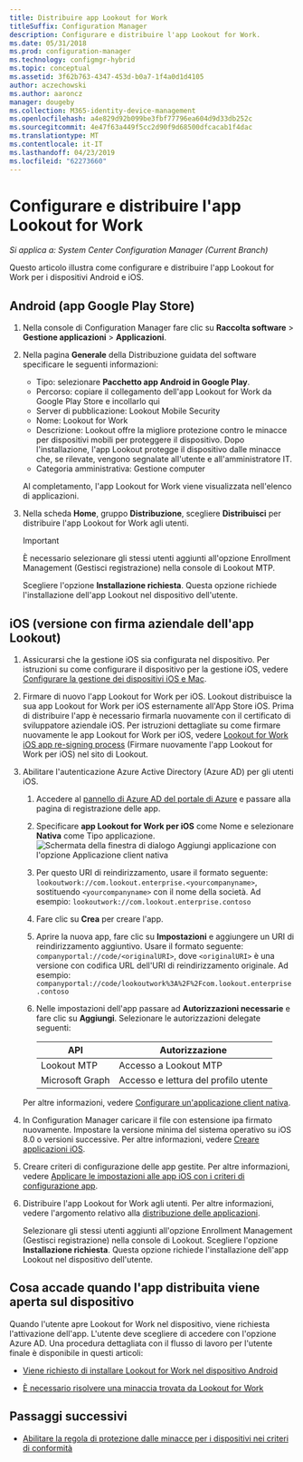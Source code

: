 ```yaml
---
title: Distribuire app Lookout for Work
titleSuffix: Configuration Manager
description: Configurare e distribuire l'app Lookout for Work.
ms.date: 05/31/2018
ms.prod: configuration-manager
ms.technology: configmgr-hybrid
ms.topic: conceptual
ms.assetid: 3f62b763-4347-453d-b0a7-1f4a0d1d4105
author: aczechowski
ms.author: aaroncz
manager: dougeby
ms.collection: M365-identity-device-management
ms.openlocfilehash: a4e829d92b099be3fbf77796ea604d9d33db252c
ms.sourcegitcommit: 4e47f63a449f5cc2d90f9d68500dfcacab1f4dac
ms.translationtype: MT
ms.contentlocale: it-IT
ms.lasthandoff: 04/23/2019
ms.locfileid: "62273660"
---
```

# <a name="configure-and-deploy-lookout-for-work-apps"></a>Configurare e distribuire l'app Lookout for Work

*Si applica a: System Center Configuration Manager (Current Branch)*

Questo articolo illustra come configurare e distribuire l'app Lookout for Work per i dispositivi Android e iOS.



## <a name="android-google-play-store-app"></a>Android (app Google Play Store)
1.  Nella console di Configuration Manager fare clic su **Raccolta software** > **Gestione applicazioni** > **Applicazioni**.  

2.  Nella pagina **Generale** della Distribuzione guidata del software specificare le seguenti informazioni:  
    - Tipo: selezionare **Pacchetto app Android in Google Play**.
    - Percorso: copiare il collegamento dell'app Lookout for Work da Google Play Store e incollarlo qui
    - Server di pubblicazione: Lookout Mobile Security
    - Nome: Lookout for Work
    - Descrizione: Lookout offre la migliore protezione contro le minacce per dispositivi mobili per proteggere il dispositivo. Dopo l'installazione, l'app Lookout protegge il dispositivo dalle minacce che, se rilevate, vengono segnalate all'utente e all'amministratore IT.
    - Categoria amministrativa: Gestione computer  

    Al completamento, l'app Lookout for Work viene visualizzata nell'elenco di applicazioni.  

3.  Nella scheda **Home**, gruppo **Distribuzione**, scegliere **Distribuisci** per distribuire l'app Lookout for Work agli utenti.   
    >[!IMPORTANT]  
    >È necessario selezionare gli stessi utenti aggiunti all'opzione Enrollment Management (Gestisci registrazione) nella console di Lookout MTP.  

    Scegliere l'opzione **Installazione richiesta**. Questa opzione richiede l'installazione dell'app Lookout nel dispositivo dell'utente.  



## <a name="ios-enterprise-signed-version-of-lookout-app"></a>iOS (versione con firma aziendale dell'app Lookout)

1. Assicurarsi che la gestione iOS sia configurata nel dispositivo. Per istruzioni su come configurare il dispositivo per la gestione iOS, vedere [Configurare la gestione dei dispositivi iOS e Mac](/sccm/mdm/deploy-use/enroll-hybrid-ios-mac).  

2. Firmare di nuovo l'app Lookout for Work per iOS. Lookout distribuisce la sua app Lookout for Work per iOS esternamente all'App Store iOS. Prima di distribuire l'app è necessario firmarla nuovamente con il certificato di sviluppatore aziendale iOS. Per istruzioni dettagliate su come firmare nuovamente le app Lookout for Work per iOS, vedere [Lookout for Work iOS app re-signing process](https://personal.support.lookout.com/hc/articles/114094038714) (Firmare nuovamente l'app Lookout for Work per iOS) nel sito di Lookout.  

3. Abilitare l'autenticazione Azure Active Directory (Azure AD) per gli utenti iOS.
   1.  Accedere al [pannello di Azure AD del portale di Azure](https://portal.azure.com/#blade/Microsoft_AAD_IAM/ActiveDirectoryMenuBlade/Overview) e passare alla pagina di registrazione delle app.  
   2.  Specificare **app Lookout for Work per iOS** come Nome e selezionare **Nativa** come Tipo applicazione.  
   ![Schermata della finestra di dialogo Aggiungi applicazione con l'opzione Applicazione client nativa](media/aad-add-app-reg.png)

   3.  Per questo URI di reindirizzamento, usare il formato seguente: `lookoutwork://com.lookout.enterprise.<yourcompanyname>`, sostituendo `<yourcompanyname>` con il nome della società. Ad esempio: `lookoutwork://com.lookout.enterprise.contoso`
   4. Fare clic su **Crea** per creare l'app. 
   5.  Aprire la nuova app, fare clic su **Impostazioni** e aggiungere un URI di reindirizzamento aggiuntivo. Usare il formato seguente: `companyportal://code/<originalURI>`, dove `<originalURI>` è una versione con codifica URL dell'URI di reindirizzamento originale. Ad esempio: `companyportal://code/lookoutwork%3A%2F%2Fcom.lookout.enterprise.contoso`
   6.  Nelle impostazioni dell'app passare ad **Autorizzazioni necessarie** e fare clic su **Aggiungi**. Selezionare le autorizzazioni delegate seguenti:  

       | API  | Autorizzazione  |
       |---------|---------|
       | Lookout MTP     | Accesso a Lookout MTP         |
       | Microsoft Graph     | Accesso e lettura del profilo utente        |  

   Per altre informazioni, vedere [Configurare un'applicazione client nativa](/azure/app-service/app-service-mobile-how-to-configure-active-directory-authentication#optional-configure-a-native-client-application).  


4. In Configuration Manager caricare il file con estensione ipa firmato nuovamente. Impostare la versione minima del sistema operativo su iOS 8.0 o versioni successive. Per altre informazioni, vedere [Creare applicazioni iOS](/sccm/apps/get-started/creating-ios-applications).   


5. Creare criteri di configurazione delle app gestite. Per altre informazioni, vedere [Applicare le impostazioni alle app iOS con i criteri di configurazione app](/sccm/apps/deploy-use/configure-ios-apps-with-app-configuration-policies).  


6. Distribuire l'app Lookout for Work agli utenti. Per altre informazioni, vedere l'argomento relativo alla [distribuzione delle applicazioni](/sccm/apps/deploy-use/deploy-applications).  

   Selezionare gli stessi utenti aggiunti all'opzione Enrollment Management (Gestisci registrazione) nella console di Lookout. Scegliere l'opzione **Installazione richiesta**. Questa opzione richiede l'installazione dell'app Lookout nel dispositivo dell'utente.



## <a name="what-happens-when-the-deployed-app-is-opened-on-the-device"></a>Cosa accade quando l'app distribuita viene aperta sul dispositivo

Quando l'utente apre Lookout for Work nel dispositivo, viene richiesta l'attivazione dell'app. L'utente deve scegliere di accedere con l'opzione Azure AD. Una procedura dettagliata con il flusso di lavoro per l'utente finale è disponibile in questi articoli:

- [Viene richiesto di installare Lookout for Work nel dispositivo Android](/intune-user-help/you-are-prompted-to-install-lookout-for-work-android)

- [È necessario risolvere una minaccia trovata da Lookout for Work](/intune-user-help/you-need-to-resolve-a-threat-found-by-lookout-for-work-android)



## <a name="next-steps"></a>Passaggi successivi
- [Abilitare la regola di protezione dalle minacce per i dispositivi nei criteri di conformità](enable-device-threat-protection-rule-compliance-policy.md)
